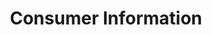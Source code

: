 ---
ee_id_thing: '2226'
site: '1'
type: '2'
inv_num: 2012-070
add_credit:
url: 2012-070-consumer-information
title: Consumer Information
year: '2012'
display_year: '2012'
medium: 'Wastebasket, Sprite Zero cans. '
dims: 11 x 11 x 15 in
pitch:
ps:
live_url:
youtube:
https://github.com/coryarcangel/alu:
imgs: consumer-information-2012-070-full-database-ih.jpg
subheading:
download:
commission:
related:
layout: things-i-made
---
